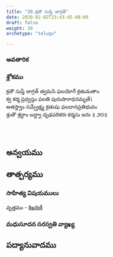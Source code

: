 ```yaml
---
title: "20.క్రతౌ సుప్తే జాగ్రత్"
date: 2020-02-02T23:43:45-08:00
draft: false
weight: 30
archetype: "telugu"

---
```


### అవతారిక


### శ్లోకము

క్రతౌ సుప్తే జాగ్రత్ త్వమసి ఫలయోగే క్రతుమతాం
<br/>క్వ కర్మ ప్రధ్వస్తం ఫలతి పురుషారాధనమృతే।
<br/>అతస్త్వాం సమ్ప్రేక్ష్య క్రతుషు ఫలదానప్రతిభువం
<br/>శ్రుతౌ శ్రద్ధాం బద్ధ్వా దృఢపరికరః కర్మసు జనః ॥ ౨౦॥
<br/>

<br/><br/>

## అన్వయము 


## తాత్పర్యము 


### సాహిత్య విషయములు 

వృత్తము   - [శిఖరిణీ](/sahitya-shaastra-parichaya/chandas-prakarana/08_shikharini/) 


### మధుసూదన సరస్వతి వ్యాఖ్య 


## పద్యానువాదము 

